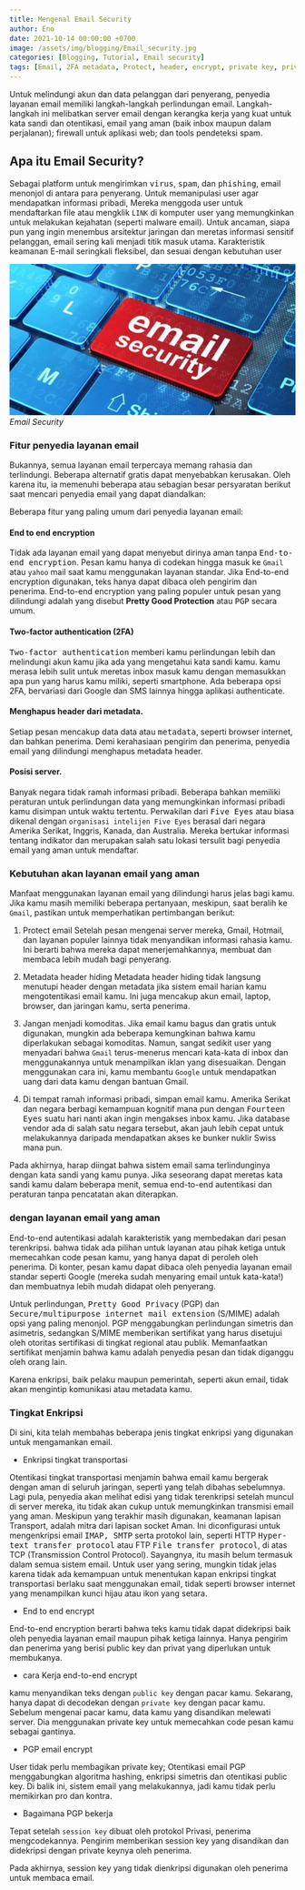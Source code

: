 ```yaml
---
title: Mengenal Email Security
author: Eno
date: 2021-10-14 00:00:00 +0700
image: /assets/img/blogging/Email_security.jpg
categories: [Blogging, Tutorial, Email security]
tags: [Email, 2FA metadata, Protect, header, encrypt, private key, private key, PGP, session key]
---
```


Untuk melindungi akun dan data pelanggan dari penyerang, penyedia layanan email memiliki langkah-langkah perlindungan email. Langkah-langkah ini melibatkan server email dengan kerangka kerja yang kuat untuk kata sandi dan otentikasi, email yang aman (baik inbox maupun dalam perjalanan); firewall untuk aplikasi web; dan tools pendeteksi spam.

## Apa itu Email Security?

Sebagai platform untuk mengirimkan <kbd>virus</kbd>, <kbd>spam</kbd>, dan <kbd>phishing</kbd>, email menonjol di antara para penyerang. Untuk memanipulasi user agar mendapatkan informasi pribadi, Mereka menggoda user untuk mendaftarkan file atau mengklik `LINK` di komputer user yang memungkinkan untuk melakukan kejahatan (seperti malware email). Untuk ancaman, siapa pun yang ingin menembus arsitektur jaringan dan meretas informasi sensitif pelanggan, email sering kali menjadi titik masuk utama. Karakteristik keamanan E-mail seringkali fleksibel, dan sesuai dengan kebutuhan user

![img-description](/assets/img/blogging/Email_security.jpg)_Email Security_

### Fitur penyedia layanan email
Bukannya, semua layanan email terpercaya memang rahasia dan terlindungi. Beberapa alternatif gratis dapat menyebabkan kerusakan. Oleh karena itu, ia memenuhi beberapa atau sebagian besar persyaratan berikut saat mencari penyedia email yang dapat diandalkan:

Beberapa fitur yang paling umum dari penyedia layanan email:

#### End to end encryption

Tidak ada layanan email yang dapat menyebut dirinya aman tanpa <kbd>End-to-end encryption</kbd>. Pesan kamu hanya di codekan hingga masuk ke `Gmail` atau `yahoo` mail saat kamu menggunakan layanan standar. Jika End-to-end encryption digunakan, teks hanya dapat dibaca oleh pengirim dan penerima. End-to-end encryption yang paling populer untuk pesan yang dilindungi adalah yang disebut **Pretty Good Protection** atau <kbd>PGP</kbd> secara umum.

#### Two-factor authentication (2FA)

<kbd>Two-factor authentication</kbd> memberi kamu perlindungan lebih dan melindungi akun kamu jika ada yang mengetahui kata sandi kamu. kamu merasa lebih sulit untuk meretas inbox masuk kamu dengan memasukkan apa pun yang harus kamu miliki, seperti smartphone. Ada beberapa opsi 2FA, bervariasi dari Google dan SMS
lainnya hingga aplikasi authenticate.

#### Menghapus header dari metadata.

Setiap pesan mencakup data data atau <kbd>metadata</kbd>, seperti browser internet, dan bahkan penerima. Demi kerahasiaan pengirim dan penerima, penyedia email yang dilindungi menghapus metadata header.

#### Posisi server.

Banyak negara tidak ramah informasi pribadi. Beberapa bahkan memiliki peraturan untuk perlindungan data yang memungkinkan informasi pribadi kamu disimpan untuk waktu tertentu. Perwakilan dari <kbd>Five Eyes</kbd> atau biasa dikenal dengan `organisasi intelijen Five Eyes` berasal dari negara Amerika Serikat, Inggris, Kanada, dan Australia. Mereka bertukar informasi tentang indikator dan merupakan salah satu lokasi tersulit bagi penyedia email yang aman untuk mendaftar.

### Kebutuhan akan layanan email yang aman

Manfaat menggunakan layanan email yang dilindungi harus jelas bagi kamu. Jika kamu masih memiliki beberapa pertanyaan, meskipun, saat beralih ke `Gmail`, pastikan untuk memperhatikan pertimbangan berikut:

1. Protect email
Setelah pesan mengenai server mereka, Gmail, Hotmail, dan layanan populer lainnya tidak menyandikan informasi rahasia kamu. Ini berarti bahwa mereka dapat menerjemahkannya, membuat dan membaca lebih mudah bagi penyerang.

2. Metadata header hiding
Metadata header hiding tidak langsung menutupi header dengan metadata jika sistem email harian kamu mengotentikasi email kamu. Ini juga mencakup akun email, laptop, browser, dan jaringan kamu, serta penerima.

3. Jangan menjadi komoditas.
Jika email kamu bagus dan gratis untuk digunakan, mungkin ada beberapa kemungkinan bahwa kamu diperlakukan sebagai komoditas. Namun, sangat sedikit user yang menyadari bahwa `Gmail` terus-menerus mencari kata-kata di inbox dan menggunakannya untuk menampilkan iklan yang disesuaikan. Dengan menggunakan cara ini, kamu membantu `Google` untuk mendapatkan uang dari data kamu dengan bantuan Gmail.

4. Di tempat ramah informasi pribadi, simpan email kamu.
Amerika Serikat dan negara berbagi kemampuan kognitif mana pun dengan <kbd>Fourteen Eyes</kbd> suatu hari nanti akan ingin mengakses inbox kamu. Jika database vendor ada di salah satu negara tersebut, akan jauh lebih cepat untuk melakukannya daripada mendapatkan akses ke bunker nuklir Swiss mana pun.

Pada akhirnya, harap diingat bahwa sistem email sama terlindunginya dengan kata sandi yang kamu punya. Jika seseorang dapat meretas kata sandi kamu dalam beberapa menit, semua end-to-end autentikasi dan peraturan tanpa pencatatan akan diterapkan.

### dengan layanan email yang aman

End-to-end autentikasi adalah karakteristik yang membedakan dari pesan terenkripsi. bahwa tidak ada pilihan untuk layanan atau pihak ketiga untuk memecahkan code pesan kamu, yang hanya dapat di peroleh oleh penerima. Di konter, pesan kamu dapat dibaca oleh penyedia layanan email standar seperti Google (mereka sudah menyaring email untuk kata-kata!) dan membuatnya lebih mudah didapat oleh penyerang.

Untuk perlindungan, <kbd>Pretty Good Privacy</kbd> (PGP) dan  <kbd>Secure/multipurpose internet mail extension</kbd> (S/MIME) adalah opsi yang paling menonjol. PGP menggabungkan perlindungan simetris dan asimetris, sedangkan S/MIME memberikan sertifikat yang harus disetujui oleh otoritas sertifikasi di tingkat regional atau publik. Memanfaatkan sertifikat menjamin bahwa kamu adalah penyedia pesan dan tidak diganggu oleh orang lain.

Karena enkripsi, baik pelaku maupun pemerintah, seperti akun email, tidak akan mengintip komunikasi atau metadata kamu.

### Tingkat Enkripsi

Di sini, kita telah membahas beberapa jenis tingkat enkripsi yang digunakan untuk mengamankan email.

- Enkripsi tingkat transportasi

Otentikasi tingkat transportasi menjamin bahwa email kamu bergerak dengan aman di seluruh jaringan, seperti yang telah dibahas sebelumnya. Lagi pula, penyedia akan melihat edisi yang tidak terenkripsi setelah muncul di server mereka, itu tidak akan cukup untuk memungkinkan transmisi email yang aman. Meskipun yang terakhir masih digunakan, keamanan lapisan Transport, adalah mitra dari lapisan socket Aman. Ini diconfigurasi untuk mengenkripsi email <kbd>IMAP, SMTP</kbd> serta protokol lain, seperti HTTP <kbd>Hyper-text transfer protocol</kbd>
atau FTP <kbd>File transfer protocol</kbd>, di atas TCP (Transmission Control Protocol). Sayangnya, itu masih belum termasuk dalam semua sistem email. Untuk user yang sering, mungkin tidak jelas karena tidak ada kemampuan untuk menentukan kapan enkripsi tingkat transportasi berlaku saat menggunakan email, tidak seperti browser internet yang menampilkan kunci hijau atau ikon yang setara.

- End to end encrypt

End-to-end encryption berarti bahwa teks kamu tidak dapat didekripsi baik oleh penyedia layanan email maupun pihak ketiga lainnya. Hanya pengirim dan penerima yang berisi public key dan privat yang diperlukan untuk membukanya.

- cara Kerja end-to-end encrypt

kamu menyandikan teks dengan `public key` dengan pacar kamu. Sekarang, hanya dapat di decodekan dengan `private key` dengan pacar kamu. Sebelum mengenai pacar kamu, data kamu yang disandikan melewati server. Dia menggunakan private key untuk memecahkan code pesan kamu sebagai gantinya.

- PGP email encrypt

User tidak perlu membagikan private key; Otentikasi email PGP menggabungkan algoritma hashing, enkripsi simetris dan otentikasi public key. Di balik ini, sistem email yang melakukannya, jadi kamu tidak perlu memikirkan pro dan kontra.

- Bagaimana PGP bekerja

Tepat setelah `session key` dibuat oleh protokol Privasi, penerima mengcodekannya. Pengirim memberikan session key yang disandikan dan didekripsi dengan private keynya oleh penerima.

Pada akhirnya, session key yang tidak dienkripsi digunakan oleh penerima untuk membaca email.
